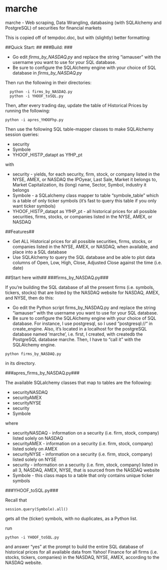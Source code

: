 # marche
marche - Web scraping, Data Wrangling, databasing (with SQLAlchemy and PostgreSQL) of securities for financial markets

This is copied off of tempdoc.doc, but with (slightly) better formatting:

##Quick Start: ##
###Build: ###

- Go edit *firms_by_NASDAQ.py* and replace the string “iamauser” with the username you want to use for your SQL database.
- Be sure to configure the SQLAlchemy engine with your choice of SQL database in *firms_by_NASDAQ.py*

Then run the following in their directories:

```  
  python -i firms_by_NASDAQ.py
  python -i YHOOF_toSQL.py 
  ```

Then, after every trading day, update the table of Historical Prices by running the following:

```  
python -i apres_YHOOFhp.py
```

Then use the following SQL table-mapper classes to make SQLAlchemy session queries:

* security
* Symbole
* YHOOF_HISTP_datapt as YfHP_pt

with 

* security - yields, for each security, firm, stock, or company listed in the NYSE, AMEX, or NASDAQ the IPOyear, Last Sale, Market it belongs to, Market Capitalization, its (long) name, Sector, Symbol, industry it belongs
* Symbole - a SQLalchemy class mapper to table “symbole_table” which is a table of only ticker symbols (it’s fast to query this table if you only want ticker symbols)
* YHOOF_HISTP_datapt as YfHP_pt - all historical prices for all possible securities, firms, stocks, or companies listed in the NYSE, AMEX, or NASDAQ

##Features##

- Get ALL Historical prices for all possible securities, firms, stocks, or companies listed in the NYSE, AMEX, or NASDAQ, when available, and place into a SQL database
- Use SQLAlchemy to query the SQL database and be able to plot data columns of Open, Low, High, Close, Adjusted Close against the time (i.e. date)

##Start here with##
###firms_by_NASDAQ.py###

If you’re building the SQL database of all the present firms (i.e. symbols, tickers, stocks) that are listed by the NASDAQ website for NASDAQ, AMEX, and NYSE, then do this:

- Go edit the Python script firms_by_NASDAQ.py and replace the string “iamauser” with the username you want to use for your SQL database.
- Be sure to configure the SQLAlchemy engine with your choice of SQL database.  For instance, I use postgresql, so I used “postgresql://“ in create_engine.  Also, it’s located in a localhost for the postgreSQL database named ‘marche’, i.e. first, I created, with createdb the PostgreSQL database marche.  Then, I have to “call it” with the SQLAlchemy engine.  

```
python firms_by_NASDAQ.py
```

in its directory.  


###apres_firms_by_NASDAQ.py###

The available SQLalchemy classes that map to tables are the following:

* securityNASDAQ
* securityAMEX
* securityNYSE
* security
* Symbole

where

* securityNASDAQ - information on a security (i.e. firm, stock, company) listed solely on NASDAQ
* securityAMEX - information on a security (i.e. firm, stock, company) listed solely on AMEX
* securityNYSE - information on a security (i.e. firm, stock, company) listed solely on NYSE
* security - information on a security (i.e. firm, stock, company) listed in all 3, NASDAQ, AMEX, NYSE, that is sourced from the NASDAQ website
* Symbole - this class maps to a table that only contains unique ticker symbols


###YHOOF_toSQL.py###

Recall that 

  ```
  session.query(Symbole).all()
  ```

gets all the (ticker) symbols, with no duplicates, as a Python list.  

run 

  ```
  python -i YHOOF_toSQL.py
  ```

and answer “yes” at the prompt to build the entire SQL database of historical prices for all available data from Yahoo! Finance for all firms (i.e. stocks, tickers, companies) in the NASDAQ, NYSE, AMEX, according to the NASDAQ website.



